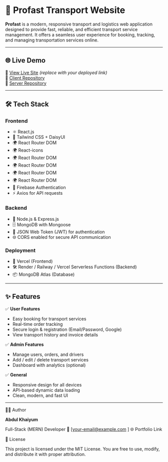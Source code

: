 # 🚚 Profast Transport Website

**Profast** is a modern, responsive transport and logistics web application designed to provide fast, reliable, and efficient transport service management. It offers a seamless user experience for booking, tracking, and managing transportation services online.

---

## 🌐 Live Demo  
🔗 [View Live Site](https://your-live-demo-link.com) *(replace with your deployed link)*  
🔗 [Client Repository](https://github.com/your-username/profast-client)  
🔗 [Server Repository](https://github.com/your-username/profast-server)

---

## 🛠️ Tech Stack

### **Frontend**
- ⚛️ React.js
- 🎨 Tailwind CSS + DaisyUI
- 🌍 React Router DOM
- 🌍 React-icons
- 🌍 React Router DOM
- 🌍 React Router DOM
- 🌍 React Router DOM
- 🌍 React Router DOM
- 🔐 Firebase Authentication
- ⚡ Axios for API requests

### **Backend**
- 🧠 Node.js & Express.js
- 🗄️ MongoDB with Mongoose
- 🔑 JSON Web Token (JWT) for authentication
- 🌐 CORS enabled for secure API communication

### **Deployment**
- 🚀 Vercel (Frontend)
- 🛠️ Render / Railway / Vercel Serverless Functions (Backend)
- 📦 MongoDB Atlas (Database)

---

## ✨ Features

✅ **User Features**
- Easy booking for transport services  
- Real-time order tracking  
- Secure login & registration (Email/Password, Google)  
- View transport history and invoice details  

✅ **Admin Features**
- Manage users, orders, and drivers  
- Add / edit / delete transport services  
- Dashboard with analytics (optional)  

✅ **General**
- Responsive design for all devices  
- API-based dynamic data loading  
- Clean, modern, and fast UI  

---

👨‍💻 Author

**Abdul Khaiyum**

Full-Stack (MERN) Developer
📧 [your-email@example.com
]
🌐 Portfolio Link



🪪 License

This project is licensed under the MIT License.
You are free to use, modify, and distribute it with proper attribution.


